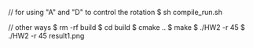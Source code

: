 // for using "A" and "D" to control the rotation
$ sh compile_run.sh



// other ways
$ rm -rf build
$ cd build
$ cmake ..
$ make
$ ./HW2 -r 45
$ ./HW2 -r 45 result1.png